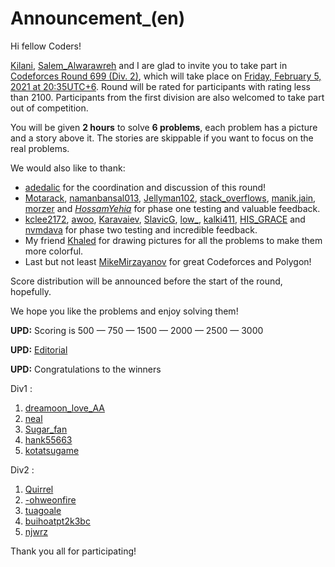 # Announcement_(en)

Hi fellow Coders!

[Kilani](https://codeforces.com/profile/Kilani "Grandmaster Kilani"), [Salem_Alwarawreh](https://codeforces.com/profile/Salem_Alwarawreh "Expert Salem_Alwarawreh") and I are glad to invite you to take part in [Codeforces Round 699 (Div. 2)](https://codeforces.com/contest/1481 "Codeforces Round 699 (Div. 2)"), which will take place on [Friday, February 5, 2021 at 20:35UTC+6](https://codeforces.com/https://www.timeanddate.com/worldclock/fixedtime.html?day=5&month=2&year=2021&hour=17&min=35&sec=0&p1=166). Round will be rated for participants with rating less than 2100. Participants from the first division are also welcomed to take part out of competition.

You will be given **2 hours** to solve **6 problems**, each problem has a picture and a story above it. The stories are skippable if you want to focus on the real problems.

We would also like to thank:

 * [adedalic](https://codeforces.com/profile/adedalic "International Master adedalic") for the coordination and discussion of this round!
* [Motarack](https://codeforces.com/profile/Motarack "Grandmaster Motarack"), [namanbansal013](https://codeforces.com/profile/namanbansal013 "Expert namanbansal013"), [Jellyman102](https://codeforces.com/profile/Jellyman102 "Expert Jellyman102"), [stack_overflows](https://codeforces.com/profile/stack_overflows "Expert stack_overflows"), [manik.jain](https://codeforces.com/profile/manik.jain "Expert manik.jain"), [morzer](https://codeforces.com/profile/morzer "Expert morzer") and [_HossamYehia_](https://codeforces.com/profile/_HossamYehia_ "Candidate Master _HossamYehia_") for phase one testing and valuable feedback.
* [kclee2172](https://codeforces.com/profile/kclee2172 "Master kclee2172"), [awoo](https://codeforces.com/profile/awoo "International Grandmaster awoo"), [Karavaiev](https://codeforces.com/profile/Karavaiev "Expert Karavaiev"), [SlavicG](https://codeforces.com/profile/SlavicG "Specialist SlavicG"), [low_](https://codeforces.com/profile/low_ "Master low_"), [kalki411](https://codeforces.com/profile/kalki411 "Specialist kalki411"), [HIS_GRACE](https://codeforces.com/profile/HIS_GRACE "Expert HIS_GRACE") and [nvmdava](https://codeforces.com/profile/nvmdava "Grandmaster nvmdava") for phase two testing and incredible feedback.
* My friend [Khaled](https://codeforces.com/https://www.webtoons.com/en/challenge/ayan/list?title_no=377755&fbclid=IwAR1EFJ_qpoW4vV1Px_72A85mMTm8YRQytMeAw9S3iVemtLoc5NqHo7Gnekk) for drawing pictures for all the problems to make them more colorful.
* Last but not least [MikeMirzayanov](https://codeforces.com/profile/MikeMirzayanov "Headquarters, MikeMirzayanov") for great Codeforces and Polygon!

Score distribution will be announced before the start of the round, hopefully.

We hope you like the problems and enjoy solving them!

**UPD:** Scoring is 500 — 750 — 1500 — 2000 — 2500 — 3000

**UPD:** [Editorial](Tutorial_(en).md)

**UPD:** Congratulations to the winners

Div1 :

 1. [dreamoon_love_AA](https://codeforces.com/profile/dreamoon_love_AA "International Grandmaster dreamoon_love_AA")
2. [neal](https://codeforces.com/profile/neal "Legendary Grandmaster neal")
3. [Sugar_fan](https://codeforces.com/profile/Sugar_fan "International Grandmaster Sugar_fan")
4. [hank55663](https://codeforces.com/profile/hank55663 "International Grandmaster hank55663")
5. [kotatsugame](https://codeforces.com/profile/kotatsugame "International Grandmaster kotatsugame")

Div2 :

 1. [Quirrel](https://codeforces.com/profile/Quirrel "Unrated, Quirrel")
2. [-ohweonfire](https://codeforces.com/profile/-ohweonfire "Candidate Master -ohweonfire")
3. [tuagoale](https://codeforces.com/profile/tuagoale "Specialist tuagoale")
4. [buihoatpt2k3bc](https://codeforces.com/profile/buihoatpt2k3bc "Expert buihoatpt2k3bc")
5. [njwrz](https://codeforces.com/profile/njwrz "Candidate Master njwrz")

Thank you all for participating! 

